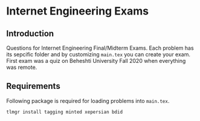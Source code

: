 # Internet Engineering Exams

## Introduction

Questions for Internet Engineering Final/Midterm Exams. Each problem has its sepcific folder and by customizing `main.tex` you can create your exam.
First exam was a quiz on Beheshti University Fall 2020 when everything was remote.

## Requirements

Following package is required for loading problems into `main.tex`.

```bash
tlmgr install tagging minted xepersian bdid
```
